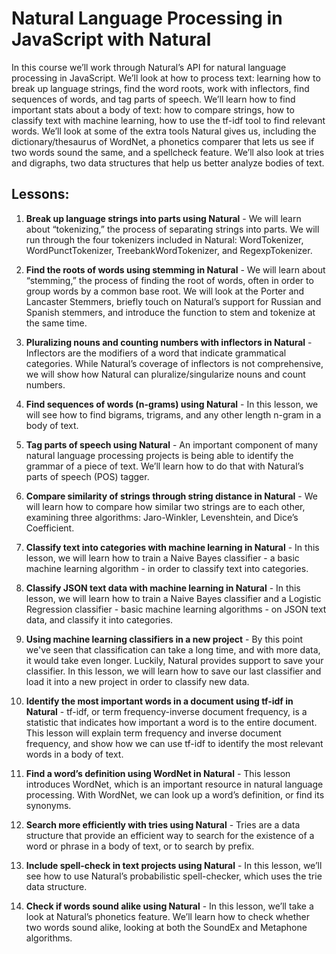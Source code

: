 # Natural Language Processing in JavaScript with Natural

In this course we’ll work through Natural’s API for natural language processing in JavaScript. We’ll look at how to process text: learning how to break up language strings, find the word roots, work with inflectors, find sequences of words, and tag parts of speech. We’ll learn how to find important stats about a body of text: how to compare strings, how to classify text with machine learning, how to use the tf-idf tool to find relevant words. We’ll look at some of the extra tools Natural gives us, including the dictionary/thesaurus of WordNet, a phonetics comparer that lets us see if two words sound the same, and a spellcheck feature. We’ll also look at tries and digraphs, two data structures that help us better analyze bodies of text.

## Lessons:

1. **Break up language strings into parts using Natural** - We will learn about “tokenizing,” the process of separating strings into parts. We will run through the four tokenizers included in Natural: WordTokenizer, WordPunctTokenizer, TreebankWordTokenizer, and RegexpTokenizer.

2. **Find the roots of words using stemming in Natural** - We will learn about “stemming,” the process of finding the root of words, often in order to group words by a common base root. We will look at the Porter and Lancaster Stemmers, briefly touch on Natural’s support for Russian and Spanish stemmers, and introduce the function to stem and tokenize at the same time.

3. **Pluralizing nouns and counting numbers with inflectors in Natural** - Inflectors are the modifiers of a word that indicate grammatical categories. While Natural’s coverage of inflectors is not comprehensive, we will show how Natural can pluralize/singularize nouns and count numbers. 

4. **Find sequences of words (n-grams) using Natural** - In this lesson, we will see how to find bigrams, trigrams, and any other length n-gram in a body of text. 

5. **Tag parts of speech using Natural** - An important component of many natural language processing projects is being able to identify the grammar of a piece of text. We’ll learn how to do that with Natural’s parts of speech (POS) tagger.  

6. **Compare similarity of strings through string distance in Natural** - We will learn how to compare how similar two strings are to each other, examining three algorithms: Jaro-Winkler, Levenshtein, and Dice’s Coefficient.  

7. **Classify text into categories with machine learning in Natural** - In this lesson, we will learn how to train a Naive Bayes classifier - a basic machine learning algorithm - in order to classify text into categories.

8. **Classify JSON text data with machine learning in Natural** - In this lesson, we will learn how to train a Naive Bayes classifier and a Logistic Regression classifier - basic machine learning algorithms - on JSON text data, and classify it into categories.

9. **Using machine learning classifiers in a new project** - By this point we've seen that classification can take a long time, and with more data, it would take even longer. Luckily, Natural provides support to save your classifier. In this lesson, we will learn how to save our last classifier and load it into a new project in order to classify new data.

10. **Identify the most important words in a document using tf-idf in Natural** - tf-idf, or term frequency-inverse document frequency, is a statistic that indicates how important a word is to the entire document. This lesson will explain term frequency and inverse document frequency, and show how we can use tf-idf to identify the most relevant words in a body of text. 

11. **Find a word’s definition using WordNet in Natural** - This lesson introduces WordNet, which is an important resource in natural language processing. With WordNet, we can look up a word’s definition, or find its synonyms. 

12. **Search more efficiently with tries using Natural** - Tries are a data structure that provide an efficient way to search for the existence of a word or phrase in a body of text, or to search by prefix. 

13. **Include spell-check in text projects using Natural** - In this lesson, we’ll see how to use Natural’s probabilistic spell-checker, which uses the trie data structure. 

14. **Check if words sound alike using Natural** - In this lesson, we’ll take a look at Natural’s phonetics feature. We’ll learn how to check whether two words sound alike, looking at both the SoundEx and Metaphone algorithms.
